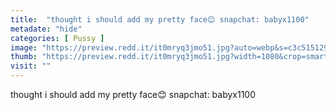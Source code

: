 ```yaml
---
title:  "thought i should add my pretty face😊 snapchat: babyx1100"
metadate: "hide"
categories: [ Pussy ]
image: "https://preview.redd.it/it0mryq3jmo51.jpg?auto=webp&s=c3c515129b7505b20222171d0ee5d0564dd9c1e5"
thumb: "https://preview.redd.it/it0mryq3jmo51.jpg?width=1080&crop=smart&auto=webp&s=20c44c97f68e09ec4f29764b40f0f81aee9d0f46"
visit: ""
---
```

thought i should add my pretty face😊 snapchat: babyx1100
